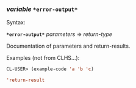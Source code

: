 ### <em>variable</em> <strong>`*error-output*`</strong>

Syntax:

<strong>`*error-output*`</strong> <em>parameters</em> => <em>return-type</em>

Documentation of parameters and return-results.

Examples (not from CLHS...):

```lisp
CL-USER> (example-code 'a 'b 'c)

'return-result
```
